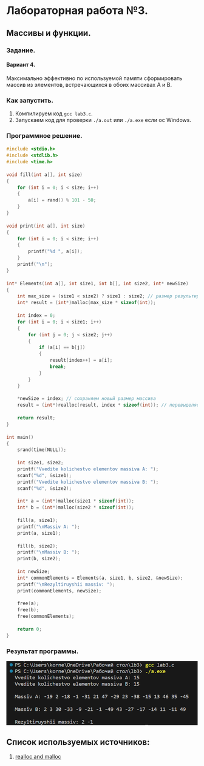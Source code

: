 #  Лабораторная работа №3.
## Массивы и функции.
### Задание.
#### Вариант 4.
Максимально эффективно по используемой памяти сформировать массив из элементов, встречающихся в обоих массивах A и B.
### Как запустить.
 1. Компилируем код `gcc lab3.c`.
 2. Запускаем код для проверки `./a.out` или `./a.exe` если ос Windows.
### Программное решение.

```c
#include <stdio.h>
#include <stdlib.h>
#include <time.h>

void fill(int a[], int size) 
{
    for (int i = 0; i < size; i++) 
    {
        a[i] = rand() % 101 - 50;
    }
}

void print(int a[], int size) 
{
    for (int i = 0; i < size; i++) 
    {
        printf("%d ", a[i]);
    }
    printf("\n");
}

int* Elements(int a[], int size1, int b[], int size2, int* newSize) 
{
    int max_size = (size1 < size2) ? size1 : size2; // размер результирующего массива не превышает размера наименьшего массива
    int* result = (int*)malloc(max_size * sizeof(int));

    int index = 0;
    for (int i = 0; i < size1; i++) 
    {
        for (int j = 0; j < size2; j++) 
        {
            if (a[i] == b[j]) 
            {
                result[index++] = a[i];
                break;
            }
        }
    }

    *newSize = index; // сохраняем новый размер массива
    result = (int*)realloc(result, index * sizeof(int)); // перевыделяем память под массив

    return result;
}

int main() 
{
    srand(time(NULL));

    int size1, size2;
    printf("Vvedite kolichestvo elementov massiva A: ");
    scanf("%d", &size1);
    printf("Vvedite kolichestvo elementov massiva B: ");
    scanf("%d", &size2);

    int* a = (int*)malloc(size1 * sizeof(int));
    int* b = (int*)malloc(size2 * sizeof(int));

    fill(a, size1);
    printf("\nMassiv A: ");
    print(a, size1);

    fill(b, size2);
    printf("\nMassiv B: ");
    print(b, size2);

    int newSize;
    int* commonElements = Elements(a, size1, b, size2, &newSize);
    printf("\nRezyltiruyshii massiv: ");
    print(commonElements, newSize);

    free(a);
    free(b);
    free(commonElements);

    return 0;
}
 ```

 ### Результат программы.
![](результат.png)

## Список используемых источников:

1. [realloc and malloc](https://metanit.com/c/tutorial/5.8.php)
